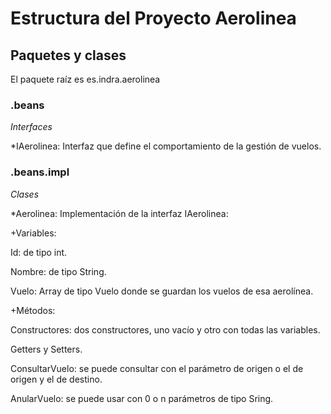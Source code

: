 # Estructura del Proyecto Aerolinea

## Paquetes y clases

El paquete raíz  es es.indra.aerolinea

### .beans

*Interfaces*

*IAerolinea: Interfaz que define el comportamiento de la gestión de vuelos.

### .beans.impl

*Clases*

*Aerolinea: Implementación de la interfaz IAerolinea:

 +Variables:
 
  Id: de tipo int.
 
  Nombre: de tipo String.
 
  Vuelo: Array de tipo Vuelo donde se guardan los vuelos de esa aerolínea.
 
 +Métodos:
 
  Constructores: dos constructores, uno vacío y otro con todas las variables.
  
  Getters y Setters.
  
  ConsultarVuelo: se puede consultar con el parámetro de origen o el de origen y el de destino.
  
  AnularVuelo: se puede usar con 0 o n parámetros de tipo Sring.
  
  


